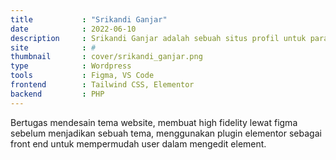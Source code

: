 ```yaml
---
title           : "Srikandi Ganjar"
date            : 2022-06-10
description     : Srikandi Ganjar adalah sebuah situs profil untuk para relawan Srikandi Ganjar yang tersebar di seluruh Indonesia. yang bertujuan untuk mendukung Ganjar Pranowo maju menjadi Presiden tahun 2024
site            : #
thumbnail       : cover/srikandi_ganjar.png
type			: Wordpress
tools			: Figma, VS Code
frontend		: Tailwind CSS, Elementor
backend			: PHP
---
```


Bertugas mendesain tema website, membuat high fidelity lewat figma sebelum menjadikan sebuah tema, menggunakan plugin elementor sebagai front end untuk mempermudah user dalam mengedit element.